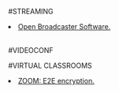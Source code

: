 #STREAMING
<br>
<li><a href="https://obsproject.com/">Open Broadcaster Software.</a></li>
<br>

#VIDEOCONF
<br>

#VIRTUAL CLASSROOMS
<br>
<li><a href="https://github.com/zoom/zoom-e2e-whitepaper">ZOOM: E2E encryption.</a></li>
